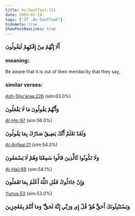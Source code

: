 ```yaml
---
title: As-Saaffaat:151
date: 2009-07-18
tags: ["37 .As-Saaffaat"]
hidemeta: true 
ShowPostNavLinks: true 
---
```

### أَلَا إِنَّهُمْ مِنْ إِفْكِهِمْ لَيَقُولُونَ
### meaning: 
Be aware that it is out of their mendacity that they say,
### similar verses: 

[Ash-Shu'araa:226](/26/226) (sim:63.0%)

### وَأَنَّهُمْ يَقُولُونَ مَا لَا يَفْعَلُونَ

[Al-Hijr:97](/15/97) (sim:56.0%)

### وَلَقَدْ نَعْلَمُ أَنَّكَ يَضِيقُ صَدْرُكَ بِمَا يَقُولُونَ

[Al-Anfaal:21](/8/21) (sim:54.3%)

### وَلَا تَكُونُوا كَالَّذِينَ قَالُوا سَمِعْنَا وَهُمْ لَا يَسْمَعُونَ

[Al-Hajj:68](/22/68) (sim:54.1%)

### وَإِنْ جَادَلُوكَ فَقُلِ اللَّهُ أَعْلَمُ بِمَا تَعْمَلُونَ

[Yunus:53](/10/53) (sim:53.0%)

### وَيَسْتَنْبِئُونَكَ أَحَقٌّ هُوَ ۖ قُلْ إِي وَرَبِّي إِنَّهُ لَحَقٌّ ۖ وَمَا أَنْتُمْ بِمُعْجِزِينَ
